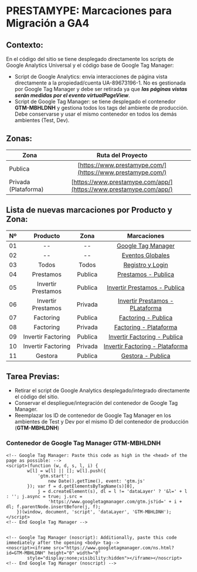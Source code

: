 # PRESTAMYPE: Marcaciones para Migración a GA4

## Contexto: 
En el código del sitio se tiene desplegado directamente los scripts de Google Analytics Universal y el código base de Google Tag Manager:

* Script de Google Analytics: envía interacciones de página vista directamente a la propiedad/cuenta UA-89673196-1. No es gestionada por Google Tag Manager y debe ser retirada ya que _**las páginas vistas serán medidas por el evento virtualPageView**_.
* Script de Google Tag Manager: se tiene desplegado el contenedor **GTM-MBHLDNH** y gestiona todos los tags del ambiente de producción. Debe conservarse y usar el mismo contenedor en todos los demás ambientes (Test, Dev).

## Zonas:
| Zona                        | Ruta del Proyecto                                                    |
| --------------------------- |:------------------------------------------------------------------:  |
| Publica                     | [https://www.prestamype.com/](https://www.prestamype.com/)           |
| Privada (Plataforma)        | [https://www.prestamype.com/app/](https://www.prestamype.com/app/)   |

## Lista de nuevas marcaciones por Producto y Zona:
|Nº  | Producto            | Zona             | Marcaciones                                                             |
| -- | :-----------------: |:----------------:|:-----------------------------------------------------------------------:|
| 01 | --                  | --               | [Google Tag Manager](/01-%20Google_Tag_Manager.html)                     |
| 02 | --                  | --               | [Eventos Globales](/02-%20Eventos%20Globales/)                             |
| 03 | Todos               | Todos            | [Registro y Login](/03-%20Registro%20y%20Login/)                             |
| 04 | Prestamos           | Publica          | [Prestamos - Publica](/04-%20Prestamos%20-%20Zona%20Publica/)              |
| 05 | Invertir Prestamos  | Publica          | [Invertir Prestamos - Publica](/05-%20Inversion%20Prestamos%20-%20Zona%20Publica/)  |
| 06 | Invertir Prestamos  | Privada          | [Invertir Prestamos - PLataforma](/06-%20Inversion%20Prestamos%20-%20Zona%20Privada/) |
| 07 | Factoring           | Publica          | [Factoring - Publica](/07-%20Factoring%20-%20Zona%20Publica/)                         |
| 08 | Factoring           | Privada          | [Factoring - Plataforma](/08-%20Factoring%20-%20Zona%20Privada/)                     |
| 09 | Invertir Factoring  | Publica          | [Invertir Factoring - Publica](/09-%20Inversion%20Factoring%20-%20Zona%20Publica/)   |
| 10 | Invertir Factoring  | Privada          | [Invertir Factoring - Plataforma](/10-%20Inversion%20Factoring%20-%20Zona%20Privada/) |
| 11 | Gestora             | Publica          | [Gestora - Publica](/11-%20Gestora%20-%20Zona%20Publica/)                             |


## Tarea Previas: 
* Retirar el script de Google Analytics desplegado/integrado directamente el código del sitio. 
* Conservar el despliegue/integración del contenedor de Google Tag Manager.
* Reemplazar los ID de contenedor de Google Tag Manager en los ambientes de Test y Dev por el mismo ID del contenedor de producción (**GTM-MBHLDNH**)

### Contenedor de Google Tag Manager GTM-MBHLDNH
```
<!-- Google Tag Manager: Paste this code as high in the <head> of the page as possible: -->
<script>(function (w, d, s, l, i) {
        w[l] = w[l] || []; w[l].push({
            'gtm.start':
                new Date().getTime(), event: 'gtm.js'
        }); var f = d.getElementsByTagName(s)[0],
            j = d.createElement(s), dl = l != 'dataLayer' ? '&l=' + l : ''; j.async = true; j.src =
                'https://www.googletagmanager.com/gtm.js?id=' + i + dl; f.parentNode.insertBefore(j, f);
    })(window, document, 'script', 'dataLayer', 'GTM-MBHLDNH');</script>
<!-- End Google Tag Manager -->


<!-- Google Tag Manager (noscript): Additionally, paste this code immediately after the opening <body> tag-->
<noscript><iframe src="https://www.googletagmanager.com/ns.html?id=GTM-MBHLDNH" height="0" width="0"
        style="display:none;visibility:hidden"></iframe></noscript>
<!-- End Google Tag Manager (noscript) -->
```
